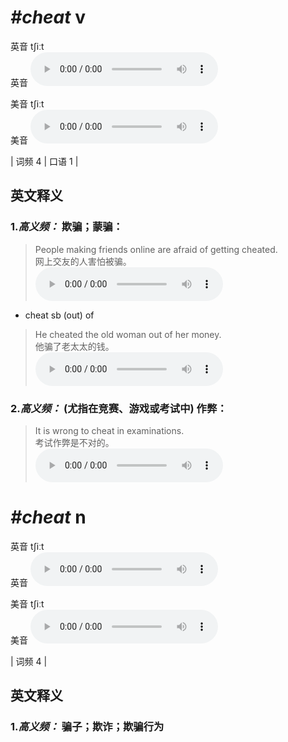 # ***\#cheat*** v
英音 tʃiːt  
英音
<audio src="./media/cheat-B.aac" controls="controls"></audio>

美音 tʃiːt  
美音
<audio src="./media/cheat.aac" controls="controls"></audio>



| 词频 4 | 口语 1 |  

英文释义
---
### 1.*高义频：* **欺骗；蒙骗：**  

 > People making friends online are afraid of getting cheated.  
 > 网上交友的人害怕被骗。    
<audio src="./media/Cheat-101_AAC.aac" controls="controls"></audio>

- cheat sb (out) of

 > He cheated the old woman out of her money.   
 > 他骗了老太太的钱。    
<audio src="./media/1-cheat.aac" controls="controls"></audio>

### 2.*高义频：* **(尤指在竞赛、游戏或考试中) 作弊：**  

 > It is wrong to cheat in examinations.  
 > 考试作弊是不对的。    
<audio src="./media/Cheat-102_AAC.aac" controls="controls"></audio>


# ***\#cheat*** n
英音 tʃiːt  
英音
<audio src="./media/cheat-B.aac" controls="controls"></audio>

美音 tʃiːt  
美音
<audio src="./media/cheat.aac" controls="controls"></audio>



| 词频 4 |  

英文释义
---
### 1.*高义频：* **骗子；欺诈；欺骗行为**  



